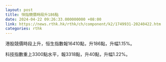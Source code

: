 ```yaml
---
layout: post
title: 恒指競價時段升186點
date: 2024-04-22 09:26:33.000000000 +08:00
link: https://news.rthk.hk/rthk/ch/component/k2/1749931-20240422.htm
categories: rthk
---
```


港股競價時段上升，恒生指數報16410點，升186點，升幅1.15%。

科技指數重上3300點水平，報3318點，升40點，升幅1.22%。
